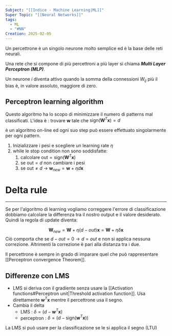 ```yaml
---
Subject: "[[Indice - Machine Learning|ML]]"
Super Topic: "[[Neural Networks]]"
tags:
  - ML
  - "#NN"
Creation: 2025-02-05
---
```

Un percettrone è un singolo neurone molto semplice ed è la base delle reti neurali.

Una rete che si compone di più percettroni a più layer si chiama ***Multi Layer Perceptron (MLP)***.

Un neurone $i$ diventa attivo quando la somma della connessioni $W_{ij}$ più il bias è, in valore assoluto, maggiore di zero.

## Perceptron learning algorithm

Questo algoritmo ha lo scopo di minimizzare il numero di patterns mal classificati.
L'idea è : trovare $\mathbf{w}$ tale che $\text{sign}(\mathbf{W}^T\mathbf{x})=d$

è un algoritmo on-line ed ogni suo step può essere effettuato singolarmente per ogni pattern.

1. Inizializzare i pesi e scegliere un learning rate $\eta$
2. while le stop condition non sono soddisfatte:
	1. calcolare $\text{out}=\text{sign}(\mathbf{W}^T\mathbf{x})$
	2. se $\text{out}=d$ non cambiare i pesi
	3. se $\text{out}\neq d$ -> $\mathbf{w}_{new}=\mathbf{w}+\eta d \mathbf{x}$


# Delta rule
---
Se per l'algoritmo di learning vogliamo correggere l'errore di classificazione dobbiamo calcolare la differenza tra il nostro output e il valore desiderato. Quindi la regola di update diventa:

$$\mathbf{W}_{new}=\mathbf{W}+\eta(d-out)\mathbf{x}=\mathbf{W}+\eta \delta \mathbf{x}$$
Ciò comporta che se $d-out=0\to d= out$ e non si applica nessuna correzione. Altrimenti la correzione è pari alla distanza tra i due.




Il percettrone è sempre in grado di imparare quel che può rappresentare [[Perceptron convergence Theorem]].


## Differenze con LMS
- LMS si deriva con il gradiente senza usare la [[Activation functions#Perceptron unit|Threshold activation function]]. Usa direttamente $\mathbf{w}^T\mathbf{x}$ mentre il percettrone usa il segno.
- Cambia il delta
	- LMS : $\delta=(d-\mathbf{w}^T\mathbf{x})$
	- perceptron : $\delta=(d-\text{sign}(\mathbf{w}^T\mathbf{x}))$

La LMS si può usare per la classificazione se le si applica il segno (LTU)
